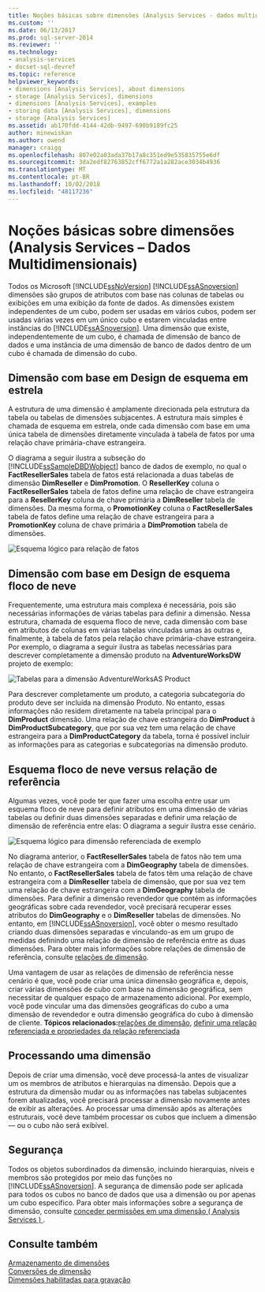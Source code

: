 ```yaml
---
title: Noções básicas sobre dimensões (Analysis Services - dados multidimensionais) | Microsoft Docs
ms.custom: ''
ms.date: 06/13/2017
ms.prod: sql-server-2014
ms.reviewer: ''
ms.technology:
- analysis-services
- docset-sql-devref
ms.topic: reference
helpviewer_keywords:
- dimensions [Analysis Services], about dimensions
- storage [Analysis Services], dimensions
- dimensions [Analysis Services], examples
- storing data [Analysis Services], dimensions
- storage [Analysis Services]
ms.assetid: ab170fdd-4144-42db-9497-690b9189fc25
author: minewiskan
ms.author: owend
manager: craigg
ms.openlocfilehash: 807e02a03ada37b17a8c351ed9e535835755e6df
ms.sourcegitcommit: 3da2edf82763852cff6772a1a282ace3034b4936
ms.translationtype: MT
ms.contentlocale: pt-BR
ms.lasthandoff: 10/02/2018
ms.locfileid: "48117236"
---
```

# <a name="introduction-to-dimensions-analysis-services---multidimensional-data"></a>Noções básicas sobre dimensões (Analysis Services – Dados Multidimensionais)
  Todos os Microsoft [!INCLUDE[ssNoVersion](../../includes/ssnoversion-md.md)] [!INCLUDE[ssASnoversion](../../includes/ssasnoversion-md.md)] dimensões são grupos de atributos com base nas colunas de tabelas ou exibições em uma exibição da fonte de dados. As dimensões existem independentes de um cubo, podem ser usadas em vários cubos, podem ser usadas várias vezes em um único cubo e estarem vinculadas entre instâncias do [!INCLUDE[ssASnoversion](../../includes/ssasnoversion-md.md)]. Uma dimensão que existe, independentemente de um cubo, é chamada de dimensão de banco de dados e uma instância de uma dimensão de banco de dados dentro de um cubo é chamada de dimensão do cubo.  
  
## <a name="dimension-based-on-a-star-schema-design"></a>Dimensão com base em Design de esquema em estrela  
 A estrutura de uma dimensão é amplamente direcionada pela estrutura da tabela ou tabelas de dimensões subjacentes. A estrutura mais simples é chamada de esquema em estrela, onde cada dimensão com base em uma única tabela de dimensões diretamente vinculada à tabela de fatos por uma relação chave primária-chave estrangeira.  
  
 O diagrama a seguir ilustra a subseção do [!INCLUDE[ssSampleDBDWobject](../../includes/sssampledbdwobject-md.md)] banco de dados de exemplo, no qual o **FactResellerSales** tabela de fatos está relacionada a duas tabelas de dimensão **DimReseller** e **DimPromotion**. O **ResellerKey** coluna o **FactResellerSales** tabela de fatos define uma relação de chave estrangeira para a **ResellerKey** coluna de chave primária a  **DimReseller** tabela de dimensões. Da mesma forma, o **PromotionKey** coluna o **FactResellerSales** tabela de fatos define uma relação de chave estrangeira para a **PromotionKey** coluna de chave primária a  **DimPromotion** tabela de dimensões.  
  
 ![Esquema lógico para relação de fatos](../../../2014/analysis-services/dev-guide/media/dimfactrelationship.gif "esquema lógico para relação de fatos")  
  
## <a name="dimension-based-on-a-snowflake-schema-design"></a>Dimensão com base em Design de esquema floco de neve   
 Frequentemente, uma estrutura mais complexa é necessária, pois são necessárias informações de várias tabelas para definir a dimensão. Nessa estrutura, chamada de esquema floco de neve, cada dimensão com base em atributos de colunas em várias tabelas vinculadas umas às outras e, finalmente, à tabela de fatos pela relação chave primária-chave estrangeira. Por exemplo, o diagrama a seguir ilustra as tabelas necessárias para descrever completamente a dimensão produto na **AdventureWorksDW** projeto de exemplo:  
  
 ![Tabelas para a dimensão AdventureWorksAS Product](../../../2014/analysis-services/dev-guide/media/dimproduct.gif "tabelas para a dimensão AdventureWorksAS Product")  
  
 Para descrever completamente um produto, a categoria subcategoria do produto deve ser incluída na dimensão Produto. No entanto, essas informações não residem diretamente na tabela principal para o **DimProduct** dimensão. Uma relação de chave estrangeira do **DimProduct** à **DimProductSubcategory**, que por sua vez tem uma relação de chave estrangeira para a **DimProductCategory** da tabela, torna é possível incluir as informações para as categorias e subcategorias na dimensão produto.  
  
## <a name="snowflake-schema-versus-reference-relationship"></a>Esquema floco de neve versus relação de referência  
 Algumas vezes, você pode ter que fazer uma escolha entre usar um esquema floco de neve para definir atributos em uma dimensão de várias tabelas ou definir duas dimensões separadas e definir uma relação de dimensão de referência entre elas: O diagrama a seguir ilustra esse cenário.  
  
 ![Esquema lógico para dimensão referenciada de exemplo](../../../2014/analysis-services/dev-guide/media/dimindirect.gif "esquema lógico para dimensão referenciada de exemplo")  
  
 No diagrama anterior, o **FactResellerSales** tabela de fatos não tem uma relação de chave estrangeira com a **DimGeography** tabela de dimensões. No entanto, o **FactResellerSales** tabela de fatos têm uma relação de chave estrangeira com a **DimReseller** tabela de dimensão, que por sua vez tem uma relação de chave estrangeira com a  **DimGeography** tabela de dimensões. Para definir a dimensão revendedor que contém as informações geográficas sobre cada revendedor, você precisará recuperar esses atributos do **DimGeography** e o **DimReseller** tabelas de dimensões. No entanto, em [!INCLUDE[ssASnoversion](../../includes/ssasnoversion-md.md)], você obter o mesmo resultado criando duas dimensões separadas e vinculando-as em um grupo de medidas definindo uma relação de dimensão de referência entre as duas dimensões. Para obter mais informações sobre relações de dimensão de referência, consulte [relações de dimensão](../multidimensional-models-olap-logical-cube-objects/dimension-relationships.md).  
  
 Uma vantagem de usar as relações de dimensão de referência nesse cenário é que, você pode criar uma única dimensão geográfica e, depois, criar várias dimensões de cubo com base na dimensão geográfica, sem necessitar de qualquer espaço de armazenamento adicional. Por exemplo, você pode vincular uma das dimensões geográficas do cubo a uma dimensão de revendedor e outra dimensão geográfica do cubo à dimensão de cliente. **Tópicos relacionados:**[relações de dimensão](../multidimensional-models-olap-logical-cube-objects/dimension-relationships.md), [definir uma relação referenciada e propriedades da relação referenciada](../multidimensional-models/define-a-referenced-relationship-and-referenced-relationship-properties.md)  
  
## <a name="processing-a-dimension"></a>Processando uma dimensão  
 Depois de criar uma dimensão, você deve processá-la antes de visualizar um os membros de atributos e hierarquias na dimensão. Depois que a estrutura da dimensão mudar ou as informações nas tabelas subjacentes forem atualizadas, você precisará processar a dimensão novamente antes de exibir as alterações. Ao processar uma dimensão após as alterações estruturais, você deve também processar os cubos que incluem a dimensão — ou o cubo não será exibível.  
  
## <a name="security"></a>Segurança  
 Todos os objetos subordinados da dimensão, incluindo hierarquias, níveis e membros são protegidos por meio das funções no [!INCLUDE[ssASnoversion](../../includes/ssasnoversion-md.md)]. A segurança de dimensão pode ser aplicada para todos os cubos no banco de dados que usa a dimensão ou por apenas um cubo específico. Para obter mais informações sobre a segurança de dimensão, consulte [conceder permissões em uma dimensão &#40; Analysis Services &#41; ](../multidimensional-models/grant-permissions-on-a-dimension-analysis-services.md).  
  
## <a name="see-also"></a>Consulte também  
 [Armazenamento de dimensões](../multidimensional-models-olap-logical-dimension-objects/dimensions-storage.md)   
 [Conversões de dimensão](../multidimensional-models-olap-logical-dimension-objects/dimension-translations.md)   
 [Dimensões habilitadas para gravação](../multidimensional-models-olap-logical-dimension-objects/write-enabled-dimensions.md)  
  
  
